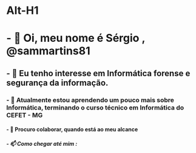 Alt-H1
======
#     - 👋 Oi, meu nome é Sérgio , @sammartins81
##    - 👀 Eu tenho interesse em Informática forense e segurança da informação.
###   - 🌱 Atualmente estou aprendendo um pouco mais sobre Informática, terminando o curso técnico em Informática do  CEFET - MG
####  - 💞️ Procuro colaborar, quando está ao meu alcance
##### - 📫 Como chegar até mim : 

<!---
sammartins81/sammartins81 is a ✨ special ✨ repository because its `README.md` (this file) appears on your GitHub profile.
You can click the Preview link to take a look at your changes.
--->
